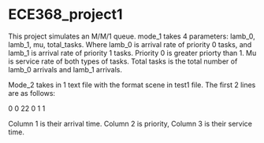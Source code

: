 # ECE368_project1

This project simulates an M/M/1 queue. mode_1 takes 4 parameters: lamb_0, lamb_1, mu, total_tasks.
Where lamb_0 is arrival rate of priority 0 tasks, and lamb_1 is arrival rate of priority 1 tasks. Priority 0 is greater priorty than 1. Mu is service rate of both types of tasks. Total tasks is the total number of lamb_0 arrivals and lamb_1 arrivals.

Mode_2 takes in 1 text file with the format scene in test1 file. The first 2 lines are as follows:

0 0 22
0 1 1

Column 1 is their arrival time. Column 2 is priority, Column 3 is their service time.
